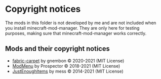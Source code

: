 # Copyright notices

The mods in this folder is not developed by me and are not included when you install minecraft-mod-manager.
They are only here for testing purposes, making sure that minecraft-mod-manager works correctly.

## Mods and their copyright notices

- [fabric-carpet](https://github.com/gnembon/fabric-carpet) by gnembon © 2020-2021 (MIT License)
- [ModMenu](https://github.com/TerraformersMC/ModMenu) by Prospector © 2018-2021 (MIT License)
- [JustEnoughItems](https://github.com/mezz/JustEnoughItems) by mess © 2014-2021 (MIT License)
